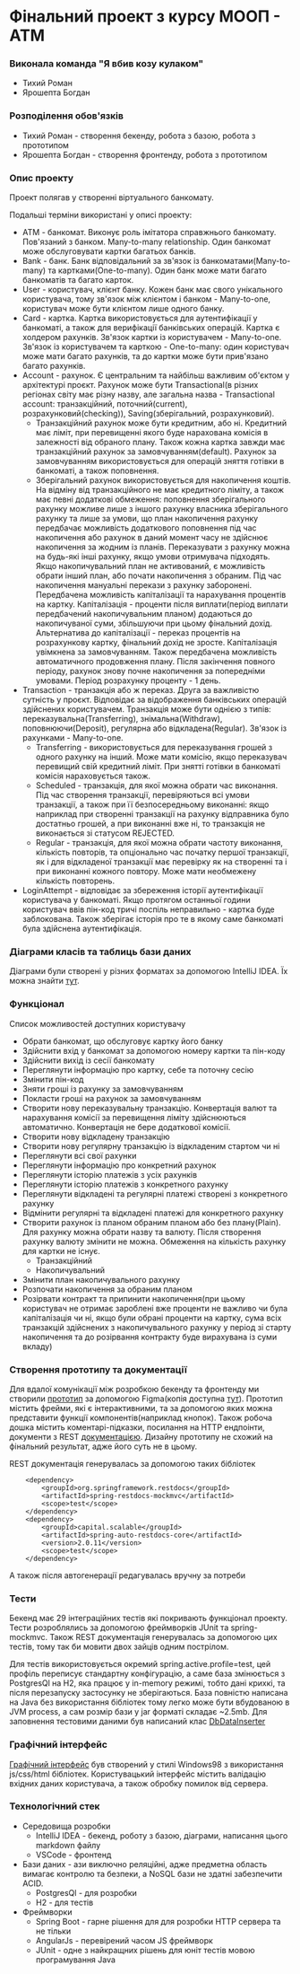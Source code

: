 # Фінальний проект з курсу МООП - АТМ

### Виконала команда "Я вбив козу кулаком"

+ Тихий Роман
+ Ярошепта Богдан

### Розподілення обов'язків

+ Тихий Роман - створення бекенду, робота з базою, робота з прототипом
+ Ярошепта Богдан - створення фронтенду, робота з прототипом

### Опис проекту

Проект полягав у створенні віртуального банкомату.

Подальші терміни використані у описі проекту:

+ ATM - банкомат. Виконує роль імітатора справжнього банкомату. Пов'язаний з банком. Many-to-many relationship. Один банкомат може обслуговувати картки багатьох банків.
+ Bank - банк. Банк відповідальний за зв'язок із банкоматами(Many-to-many) та картками(One-to-many). Один банк може мати багато банкоматів та багато карток.
+ User - користувач, клієнт банку. Кожен банк має свого унікального користувача, тому зв'язок між клієнтом і банком - Many-to-one, користувач може бути клієнтом лише одного банку. 
+ Card - картка. Картка використовується для аутентифікації у банкоматі, а також для верифікації банківських операцій. Картка є холдером рахунків. Зв'язок картки із користувачем - Many-to-one. Зв'язок із користувачем та карткою - One-to-many: один користувач може мати багато рахунків, та до картки може бути прив'язано багато рахунків. 
+ Account - рахунок. Є центральним та найбільш важливим об'єктом у архітектурі проєкт. Рахунок може бути Transactional(в різних регіонах світу має різну назву, але загальна назва - Transactional account: транзакційний, поточний(current), розрахунковий(checking)), Saving(зберігальний, розрахунковий).
    + Транзакційний рахунок може бути кредитним, або ні. Кредитний має ліміт, при перевищенні якого буде нарахована комісія в залежності від обраного плану. Також кожна картка завжди має транзакційний рахунок за замовчуванням(default). Рахунок за замовчуванням використовується для операцій зняття готівки в банкоматі, а також поповнення.
    + Зберігальний рахунок використовується для накопичення коштів. На відміну від транзакційного не має кредитного ліміту, а також має певні додаткові обмеження: поповнення зберігального рахунку можливе лише з іншого рахунку власника зберігального рахунку та лише за умови, що план накопичення рахунку передбачає можливість додаткового поповнення під час накопичення або рахунок в даний момент часу не здійснює накопичення за жодним із планів. Переказувати з рахунку можна на будь-які інші рахунку, якщо умови отримувача підходять. Якщо накопичувальний план не активований, є можливість обрати інший план, або почати накопичення з обраним. Під час накопичення мануальні перекази з рахунку заборонені. Передбачена можливість капіталізації та нарахування процентів на картку. Капіталізація - проценти після виплати(період виплати передбачений накопичувальним планом) додаються до накопичуваної суми, збільшуючи при цьому фінальний дохід. Альтернатива до капіталізації - переказ процентів на розрахункову картку, фінальний дохід не зросте. Капіталізація увімкнена за замовчуванням. Також передбачена можливість автоматичного продовження плану. Після закінчення повного періоду, рахунок знову почне накопичення за попередніми умовами. Період розрахунку проценту - 1 день.
+ Transaction - транзакція або ж переказ. Друга за важливістю сутність у проєкт. Відповідає за відображення банківських операцій здійснених користувачем. Транзакція може бути однією з типів: переказувальна(Transferring), знімальна(Withdraw), поповнюючи(Deposit), регулярна або відкладена(Regular). Зв'язок із рахунками - Many-to-one.
    + Transferring - використовується для переказування грошей з одного рахунку на інший. Може мати комісію, якщо переказувач перевищий свій кредитний ліміт. При знятті готівки в банкоматі комісія нараховується також.
    + Scheduled - транзакція, для якої можна обрати час виконання. Під час створення транзакції, перевіряються всі умови транзакції, а також при її безпосередньому виконанні: якщо наприклад при створенні транзакції на рахунку відправника було достатньо грошей, а при виконанні вже ні, то транзакція не виконається зі статусом REJECTED.
    + Regular - транзакція, для якої можна обрати частоту виконання, кількість повторів, та опціонально час початку першої транзакції, як і для відкладеної транзакції має перевірку як на створенні та і при виконанні кожного повтору. Може мати необмежену кількість повторень.
+ LoginAttempt - відповідає за збереження історії аутентифікації користувача у банкоматі. Якщо протягом останньої години користувач ввів пін-код тричі поспіль неправильно - картка буде заблокована. Також зберігає історія про те в якому саме банкоматі була здійснена аутентифікація.

### Діаграми класів та таблиць бази даних

Діаграми були створені у різних форматах за допомогою IntelliJ IDEA. Їх можна знайти [тут](diagrams).

### Функціонал

Список можливостей доступних користувачу

+ Обрати банкомат, що обслуговує картку його банку
+ Здійснити вхід у банкомат за допомогою номеру картки та пін-коду
+ Здійснити вихід із сесії банкомату
+ Переглянути інформацію про картку, себе та поточну сесію
+ Змінити пін-код
+ Зняти гроші із рахунку за замовчуванням
+ Покласти гроші на рахунок за замовчуванням
+ Створити нову переказувальну транзакцію. Конвертація валют та нарахування комісії за перевищення ліміту здійснюються автоматично. Конвертація не бере додаткової комісії.
+ Створити нову відкладену транзакцію
+ Створити нову регулярну транзакцію із відкладеним стартом чи ні
+ Переглянути всі свої рахунки
+ Переглянути інформацію про конкретний рахунок
+ Переглянути історію платежів з усіх рахунків
+ Переглянути історію платежів з конкретного рахунку
+ Переглянути відкладені та регулярні платежі створені з конкретного рахунку
+ Відмінити регулярні та відкладені платежі для конкретного рахунку
+ Створити рахунок із планом обраним планом або без плану(Plain). Для рахунку можна обрати назву та валюту. Після створення рахунку валюту змінити не можна. Обмеження на кількість рахунку для картки не існує.
    + Транзакційний
    + Накопичувальний
+ Змінити план накопичувального рахунку
+ Розпочати накопичення за обраним планом
+ Розірвати контракт та припинити накопичення(при цьому користувач не отримає зароблені вже проценти не важливо чи була капіталізація чи ні, якщо були обрані проценти на картку, сума всіх транзакцій здійснених з накопичувального рахунку у період зі старту накопичення та до розірвання контракту буде вирахувана із суми вкладу)

### Створення прототипу та документації

Для вдалої комунікації між розробкою бекенду та фронтенду ми створили [прототип](https://www.figma.com/file/eEMmmxk9nhWpg6FExG8gi0/AtmUserFlow?node-id=0%3A1&t=kb7D5a5wyRNKwIXG-0) за допомогою Figma(копія доступна [тут](finalReport/AtmUserFlow.fig)). Прототип містить фрейми, які є інтерактивними, та за допомогою яких можна представити функції компонентів(наприклад кнопок). Також робоча дошка містить коментарі-підказки, посилання на HTTP ендпоінти, документи з REST [документацією](documentation). Дизайну прототипу не схожий на фінальний результат, адже його суть не в цьому. 

REST документація генерувалась за допомогою таких бібліотек

        <dependency>
            <groupId>org.springframework.restdocs</groupId>
            <artifactId>spring-restdocs-mockmvc</artifactId>
            <scope>test</scope>
        </dependency>
        <dependency>
            <groupId>capital.scalable</groupId>
            <artifactId>spring-auto-restdocs-core</artifactId>
            <version>2.0.11</version>
            <scope>test</scope>
        </dependency>

А також після автогенерації редагувалась вручну за потреби

### Тести 

Бекенд має 29 інтеграційних тестів які покривають функціонал проекту. Тести розроблялись за допомогою фреймворків JUnit та spring-mockmvc. Також REST документація генерувалась за допомогою цих тестів, тому так би мовити двох зайців одним пострілом.

Для тестів використовується окремий spring.active.profile=test, цей профіль переписує стандартну конфігурацію, а саме база змінюється з PostgresQl на H2, яка працює у in-memory режимі, тобто дані крихкі, та після перезапуску застосунку не зберігаються. База повністю написана на Java без використання бібліотек тому легко може бути вбудованою в JVM process, а сам розмір бази у jar форматі складає ~2.5mb. Для заповнення тестовими даними був написаний клас [DbDataInserter](src/main/java/com/example/atm_moop/config/DbDataInserter.java) 

### Графічний інтерфейс 

[Графічний інтерфейс](finalReport/ATM_MOOP_GUI_SLIDES.pdf) був створений у стилі Windows98 з використання js/css/html бібліотек. Користувацький інтерфейс містить валідацію вхідних даних користувача, а також обробку помилок від сервера.

### Технологічний стек

+ Середовища розробки 
    + IntelliJ IDEA - бекенд, роботу з базою, діаграми, написання цього markdown файлу
    + VSCode - фронтенд
+ Бази даних - ази виключно реляційні, адже предметна область вимагає контролю та безпеки, а NoSQL бази не здатні забезпечити ACID.
    + PostgresQl - для розробки
    + H2 - для тестів
+ Фреймворки
    + Spring Boot - гарне рішення для для розробки HTTP сервера та не тільки
    + AngularJs - перевірений часом JS фреймворк
    + JUnit - одне з найкращних рішень для юніт тестів мовою програмування Java

